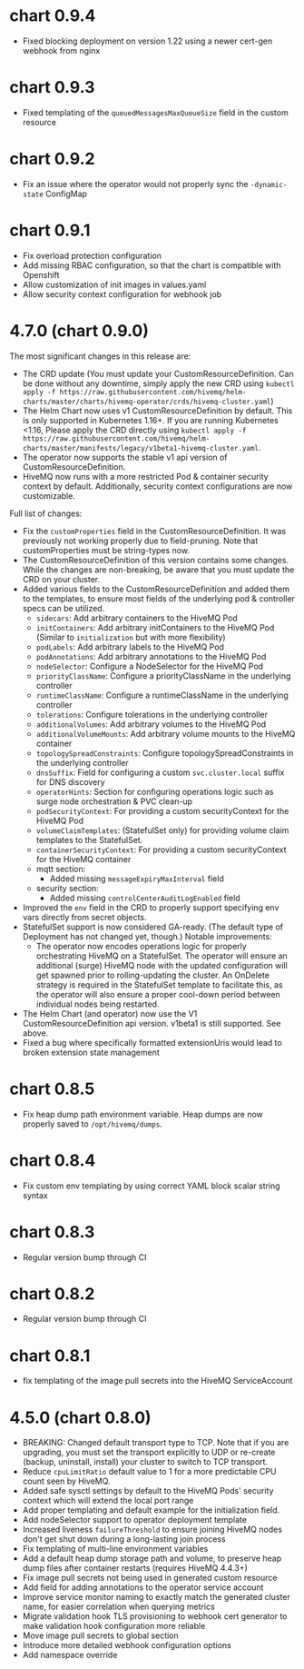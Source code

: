# chart 0.9.4

- Fixed blocking deployment on version 1.22 using a newer cert-gen webhook from nginx

# chart 0.9.3

- Fixed templating of the `queuedMessagesMaxQueueSize` field in the custom resource

# chart 0.9.2

- Fix an issue where the operator would not properly sync the `-dynamic-state` ConfigMap

# chart 0.9.1

- Fix overload protection configuration
- Add missing RBAC configuration, so that the chart is compatible with Openshift
- Allow customization of init images in values.yaml
- Allow security context configuration for webhook job

# 4.7.0 (chart 0.9.0)

The most significant changes in this release are:
- The CRD update (You must update your CustomResourceDefinition. Can be done without any downtime, simply apply the new CRD using `kubectl apply -f https://raw.githubusercontent.com/hivemq/helm-charts/master/charts/hivemq-operator/crds/hivemq-cluster.yaml`)
- The Helm Chart now uses v1 CustomResourceDefinition by default. This is only supported in Kubernetes 1.16+. If you are running Kubernetes <1.16, Please apply the CRD directly using `kubectl apply -f https://raw.githubusercontent.com/hivemq/helm-charts/master/manifests/legacy/v1beta1-hivemq-cluster.yaml`. 
- The operator now supports the stable v1 api version of CustomResourceDefinition.
- HiveMQ now runs with a more restricted Pod & container security context by default. Additionally, security context configurations are now customizable.

Full list of changes:
- Fix the `customProperties` field in the CustomResourceDefinition. It was previously not working properly due to field-pruning. Note that customProperties must be string-types now.
- The CustomResourceDefinition of this version contains some changes. While the changes are non-breaking, be aware that you must update the CRD on your cluster.
- Added various fields to the CustomResourceDefinition and added them to the templates, to ensure most fields of the underlying pod & controller specs can be utilized.
  - `sidecars`: Add arbitrary containers to the HiveMQ Pod
  - `initContainers`: Add arbitrary initContainers to the HiveMQ Pod (Similar to `initialization` but with more flexibility)
  - `podLabels`: Add arbitrary labels to the HiveMQ Pod
  - `podAnnotations`: Add arbitrary annotations to the HiveMQ Pod
  - `nodeSelector`:  Configure a NodeSelector for the HiveMQ Pod
  - `priorityClassName`: Configure a priorityClassName in the underlying controller
  - `runtimeClassName`: Configure a runtimeClassName in the underlying controller
  - `tolerations`: Configure tolerations in the underlying controller
  - `additionalVolumes`: Add arbitrary volumes to the HiveMQ Pod
  - `additionalVolumeMounts`: Add arbitrary volume mounts to the HiveMQ container
  - `topologySpreadConstraints`: Configure topologySpreadConstraints in the underlying controller
  - `dnsSuffix`: Field for configuring a custom `svc.cluster.local` suffix for DNS discovery
  - `operatorHints`: Section for configuring operations logic such as surge node orchestration & PVC clean-up
  - `podSecurityContext`: For providing a custom securityContext for the HiveMQ Pod
  - `volumeClaimTemplates`: (StatefulSet only) for providing volume claim templates to the StatefulSet.
  - `containerSecurityContext`: For providing a custom securityContext for the HiveMQ container
  - mqtt section:
    - Added missing `messageExpiryMaxInterval` field
  - security section:
    - Added missing `controlCenterAuditLogEnabled` field
- Improved the `env` field in the CRD to properly support specifying env vars directly from secret objects.
- StatefulSet support is now considered GA-ready. (The default type of Deployment has not changed yet, though.) Notable improvements:
  - The operator now encodes operations logic for properly orchestrating HiveMQ on a StatefulSet.
    The operator will ensure an additional (surge) HiveMQ node with the updated configuration will get spawned prior to rolling-updating the cluster.
    An OnDelete strategy is required in the StatefulSet template to facilitate this, as the operator will also ensure a proper cool-down period between individual nodes being restarted.
- The Helm Chart (and operator) now use the V1 CustomResourceDefinition api version. v1beta1 is still supported. See above.
- Fixed a bug where specifically formatted extensionUris would lead to broken extension state management

# chart 0.8.5

- Fix heap dump path environment variable. Heap dumps are now properly saved to `/opt/hivemq/dumps`.

# chart 0.8.4

- Fix custom env templating by using correct YAML block scalar string syntax

# chart 0.8.3

- Regular version bump through CI

# chart 0.8.2

- Regular version bump through CI

# chart 0.8.1

- fix templating of the image pull secrets into the HiveMQ ServiceAccount

# 4.5.0 (chart 0.8.0)

- BREAKING: Changed default transport type to TCP. Note that if you are upgrading, you must set the transport explicitly to UDP or re-create (backup, uninstall, install) your cluster to switch to TCP transport.
- Reduce `cpuLimitRatio` default value to 1 for a more predictable CPU count seen by HiveMQ.
- Added safe sysctl settings by default to the HiveMQ Pods' security context which will extend the local port range
- Add proper templating and default example for the initialization field.
- Add nodeSelector support to operator deployment template
- Increased liveness `failureThreshold` to ensure joining HiveMQ nodes don't get shut down during a long-lasting join process
- Fix templating of multi-line environment variables
- Add a default heap dump storage path and volume, to preserve heap dump files after container restarts (requires HiveMQ 4.4.3+)
- Fix image pull secrets not being used in generated custom resource
- Add field for adding annotations to the operator service account
- Improve service monitor naming to exactly match the generated cluster name, for easier correlation when querying metrics
- Migrate validation hook TLS provisioning to webhook cert generator to make validation hook configuration more reliable
- Move image pull secrets to global section
- Introduce more detailed webhook configuration options
- Add namespace override
